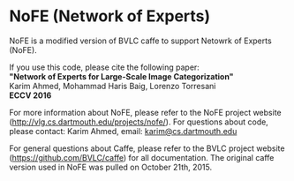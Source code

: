 # NoFE (Network of Experts)

NoFE is a modified version of BVLC caffe to support Netowrk of Experts (NoFE). 

If you use this code, please cite the following paper:<br>
<b>"Network of Experts for Large-Scale Image Categorization"</b><br>
Karim Ahmed, Mohammad Haris Baig, Lorenzo Torresani <br>
<b>ECCV 2016 </b>



For more information about NoFE, please refer to the NoFE project website (http://vlg.cs.dartmouth.edu/projects/nofe/).
For questions about code, please contact: Karim Ahmed, email: karim@cs.dartmouth.edu





For general questions about Caffe, please refer to the BVLC project website (https://github.com/BVLC/caffe) for all documentation.
The original caffe version used in NoFE was pulled on October 21th, 2015. 
